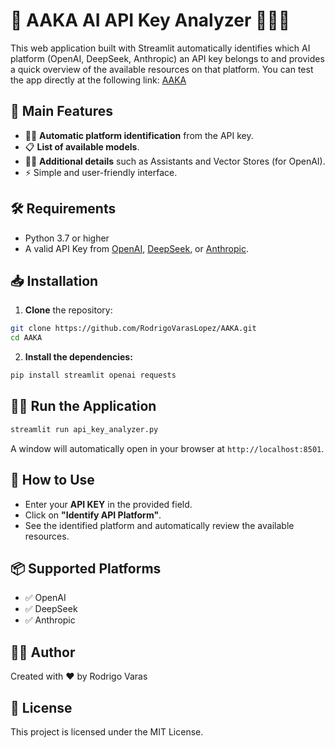 # 🔑 AAKA AI API Key Analyzer 🕵️‍♂️✨

This web application built with Streamlit automatically identifies which AI platform (OpenAI, DeepSeek, Anthropic) an API key belongs to and provides a quick overview of the available resources on that platform. You can test the app directly at the following link: [AAKA](https://aaka89.streamlit.app/)

## 🚀 Main Features

- 🕵️‍♂️ **Automatic platform identification** from the API key.
- 📋 **List of available models**.
- 🧑‍💻 **Additional details** such as Assistants and Vector Stores (for OpenAI).
- ⚡️ Simple and user-friendly interface.

## 🛠️ Requirements

- Python 3.7 or higher
- A valid API Key from [OpenAI](https://platform.openai.com), [DeepSeek](https://deepseek.com/), or [Anthropic](https://www.anthropic.com/).

## 📥 Installation

1. **Clone** the repository:

```bash
git clone https://github.com/RodrigoVarasLopez/AAKA.git
cd AAKA
```

2. **Install the dependencies:**

```bash
pip install streamlit openai requests
```

## 🏃‍♂️ Run the Application

```bash
streamlit run api_key_analyzer.py
```

A window will automatically open in your browser at `http://localhost:8501`.

## 📖 How to Use

- Enter your **API KEY** in the provided field.
- Click on **"Identify API Platform"**.
- See the identified platform and automatically review the available resources.

## 📦 Supported Platforms

- ✅ OpenAI
- ✅ DeepSeek
- ✅ Anthropic

## 🧑‍💻 Author

Created with ❤️ by Rodrigo Varas

## 📜 License

This project is licensed under the MIT License.

